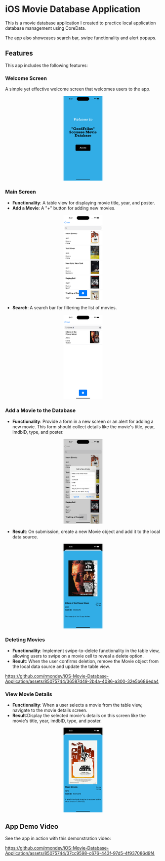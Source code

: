 # iOS Movie Database Application

This is a movie database application I created to practice local application database management using CoreData.

The app also showcases search bar, swipe functionality and alert popups.

## Features

This app includes the following features:

### Welcome Screen 

A simple yet effective welcome screen that welcomes users to the app.

<p align="center">
  <img src="/screenshots/WelcomeScreen.png" alt="Welcome Screen" style="width:25%;">
</p>

### Main Screen

- **Functionality**: A table view for displaying movie title, year, and poster.
- **Add a Movie**: A "+" button for adding new movies.

<p align="center">
  <img src="/screenshots/FilmListing.png" alt="Film Listing" style="width:25%;">
</p>

- **Search**: A search bar for filtering the list of movies.

<p align="center">
  <img src="/screenshots/SearchFilm.png" alt="Search Film" style="width:25%;">
</p>


### Add a Movie to the Database

- **Functionality**: Provide a form in a new screen or an alert for adding a new movie. This form should collect details like the movie's title, year, imdblD, type, and poster.

<p align="center">
  <img src="/screenshots/AddFilm.png" alt="Add Film" style="width:25%;">
</p>

- **Result**: On submission, create a new Movie object and add it to the local data source.

<p align="center">
  <img src="/screenshots/NewFilmDescription.png" alt="New Film Description" style="width:25%;">
</p>

### Deleting Movies

- **Functionality**: Implement swipe-to-delete functionality in the table view, allowing users to swipe on a movie cell to reveal a delete option.
- **Result**: When the user confirms deletion, remove the Movie object from the local data source and update the table view.

https://github.com/rmondev/iOS-Movie-Database-Application/assets/85075744/36587d49-2b4a-4086-a300-32e5b686eda4

### View Movie Details

- **Functionality**: When a user selects a movie from the table view, navigate to the movie details screen.
- **Result**:Display the selected movie's details on this screen like the movie's title, year, imdblD, type, and poster.

<p align="center">
  <img src="/screenshots/FilmDescription.png" alt="Film Description" style="width:25%;">
</p>


## App Demo Video

See the app in action with this demonstration video:

https://github.com/rmondev/iOS-Movie-Database-Application/assets/85075744/37cc9598-c676-443f-97d5-4f937086d9f4



